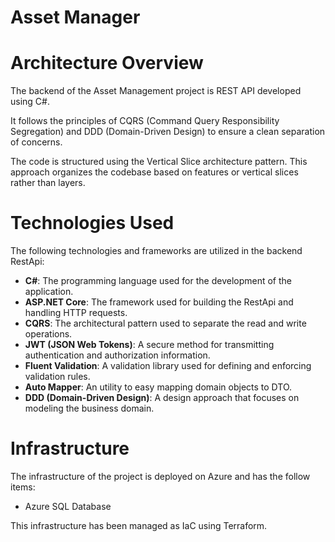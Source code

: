 Asset Manager
=======


# Architecture Overview
The backend of the Asset Management project is REST API developed using C#.

It follows the principles of CQRS (Command Query Responsibility Segregation) and DDD (Domain-Driven Design) to ensure a clean separation of concerns.

The code is structured using the Vertical Slice architecture pattern. This approach organizes the codebase based on features or vertical slices rather than layers. 

# Technologies Used
The following technologies and frameworks are utilized in the backend RestApi:

 - **C#**: The programming language used for the development of the application.
 - **ASP.NET Core**: The framework used for building the RestApi and handling HTTP requests.
 - **CQRS**: The architectural pattern used to separate the read and write operations.
 - **JWT (JSON Web Tokens)**: A secure method for transmitting authentication and authorization information.
 - **Fluent Validation**: A validation library used for defining and enforcing validation rules.
 - **Auto Mapper**: An utility to easy mapping domain objects to DTO.
 - **DDD (Domain-Driven Design)**: A design approach that focuses on modeling the business domain.


# Infrastructure
The infrastructure of the project is deployed on Azure and has the follow items:
 - Azure SQL Database

This infrastructure has been managed as IaC using Terraform.
